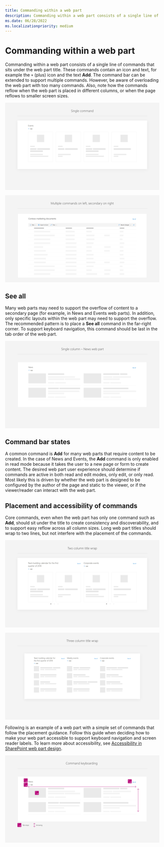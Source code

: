 ```yaml
---
title: Commanding within a web part
description: Commanding within a web part consists of a single line of commands that sits under the web part title.
ms.date: 06/28/2022
ms.localizationpriority: medium
---
```


# Commanding within a web part

Commanding within a web part consists of a single line of commands that sits under the web part title. These commands contain an icon and text, for example the `+` (plus) icon and the text **Add**. The command bar can be extended to support multiple commands. However, be aware of overloading the web part with too many commands. Also, note how the commands reflow when the web part is placed in different columns, or when the page reflows to smaller screen sizes.

![Single +Add command under the title](../images/Commanding_Events_1column_01.png)

![Multiple commands on the left, and secondary commands on the right](../images/Commanding_Doclib_multiplecommands_05.png)

## See all

Many web parts may need to support the overflow of content to a secondary page (for example, in News and Events web parts). In addition, only specific layouts within the web part may need to support the overflow. The recommended pattern is to place a **See all** command in the far-right corner. To support keyboard navigation, this command should be last in the tab order of the web part.

![Single +Add command with See All command](../images/Commanding_News_1column_02.png)

## Command bar states

A common command is **Add** for many web parts that require content to be created. In the case of News and Events, the **Add** command is only enabled in read mode because it takes the user to a new page or form to create content. The desired web part user experience should determine if commands are active in both read and edit modes, only edit, or only read. Most likely this is driven by whether the web part is designed to be configured by the author of the page and static to the viewer, or if the viewer/reader can interact with the web part.

## Placement and accessibility of commands

Core commands, even when the web part has only one command such as **Add**, should sit under the title to create consistency and discoverability, and to support easy reflow across all column sizes. Long web part titles should wrap to two lines, but not interfere with the placement of the commands.

![Two-column reflow and title wrap](../images/Commanding_Events_2column_03.png)

![Three-column reflow and title wrap](../images/Commanding_Events_3column_04.png)

Following is an example of a web part with a simple set of commands that follow the placement guidance. Follow this guide when deciding how to make your web part accessible to support keyboard navigation and screen reader labels. To learn more about accessibility, see [Accessibility in SharePoint web part design](accessibility.md).

![Commmand keyboarding example](../images/Commanding_News_tab_order_06.png)

